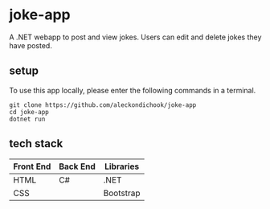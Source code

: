 # joke-app

A .NET webapp to post and view jokes. Users can edit and delete jokes they have posted.

## setup

To use this app locally, please enter the following commands in a terminal.

```
git clone https://github.com/aleckondichook/joke-app
cd joke-app
dotnet run
```

## tech stack
<table>
  <thead>
    <tr>
      <th>Front End</th>
      <th>Back End</th>
      <th>Libraries</th>
    </tr>
  </thead>
  <tbody>
    <tr>
      <td>HTML</td>
      <td>C#</td>
      <td>.NET</td>
    </tr>
    <tr>
      <td>CSS</td>
      <td></td>
      <td>Bootstrap</td>
    </tr>
  </tbody>
</table>
